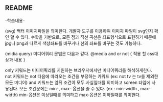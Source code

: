 ## README ##

-학습내용- 

(svg)
백터 이미지파일을 의미한다.
개발자 도구를 이용하여 이미지 파일이 svg인지 확인 할 수 있다.
수학을 기반으로, 모든 점과 직선 곡선은 좌표형식으로 표현하기 때문에 jpg나 png과 다르게 색상좌표를 바꾸거나 선의 좌표를 바꾸는 것도 가능하다.


(midia query)
미디어쿼리 문법은 다음과 같다.
@media <type> and or not <media feature>{
    적용 할 css대상과 내용
}

only 키워드는 미디어쿼리를 지원하는 브라우저에서만 미디어쿼리를 해석하게한다.
not 키워드는 not 다음에 따라오는 조건을 부정하는 키워드 (ex: not tv 는 tv를 제외한 모든 미디어)
and 키워드는 앞뒤 조건이 모두 사실일때를 의미하고 screen 타입에 사용된다.
모든 조건문에는 min-, max- 옵션을 줄 수 있다. (ex : min-width , max-width)
min-옵션은 이상일때를 의미하고 max-옵션은 이하일때를 의미한다.

